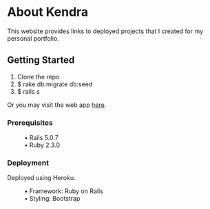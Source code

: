 # About Kendra
This website provides links to deployed projects that I created for my personal portfolio.

## Getting Started
1. Clone the repo
2. $ rake db:migrate db:seed
3. $ rails s

Or you may visit the web app [here](https://aboutkendra.herokuapp.com).

### Prerequisites
<dl>
  <dd>• Rails 5.0.7</dd>
  <dd>• Ruby 2.3.0</dd>
</dl>

### Deployment
Deployed using Heroku.
<dl>
  <dd>• Framework: Ruby on Rails</dd>
  <dd>• Styling: Bootstrap</dd>
</dl>
